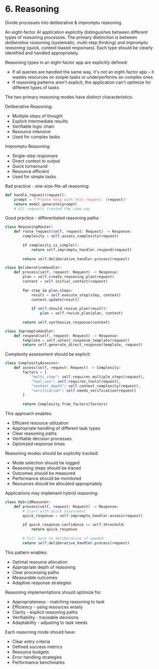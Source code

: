 # 6. Reasoning
Divide processes into deliberative & impromptu reasoning

An eight-factor AI application explicitly distinguishes between different types of reasoning processes. The primary distinction is between *deliberative reasoning* (systematic, multi-step thinking) and *impromptu reasoning* (quick, context-based responses). Each type should be clearly identified and handled appropriately.

Reasoning types in an eight-factor app are explicitly defined:
* If all queries are handled the same way, it's not an eight-factor app – it wastes resources on simple tasks or underperforms on complex ones
* If reasoning patterns aren't explicit, the application can't optimize for different types of tasks

The two primary reasoning modes have distinct characteristics:

Deliberative Reasoning:
* Multiple steps of thought
* Explicit intermediate results
* Verifiable logic chain
* Resource intensive
* Used for complex tasks

Impromptu Reasoning:
* Single-step responses
* Direct context to output
* Quick turnaround
* Resource efficient
* Used for simple tasks

Bad practice - one-size-fits-all reasoning:
```python
def handle_request(request):
    prompt = f"Please help with this request: {request}"
    return model.generate(prompt)
    # All requests treated the same way
```

Good practice - differentiated reasoning paths:
```python
class ReasoningRouter:
    def route_request(self, request: Request) -> Response:
        complexity = self.assess_complexity(request)
        
        if complexity.is_simple():
            return self.impromptu_handler.respond(request)
        
        return self.deliberative_handler.process(request)

class DeliberativeHandler:
    def process(self, request: Request) -> Response:
        plan = self.create_reasoning_plan(request)
        context = self.initial_context(request)
        
        for step in plan.steps:
            result = self.execute_step(step, context)
            context.update(result)
            
            if self.should_revise_plan(result):
                plan = self.revise_plan(plan, context)
        
        return self.synthesize_response(context)

class ImpromptuHandler:
    def respond(self, request: Request) -> Response:
        template = self.select_response_template(request)
        return self.generate_direct_response(template, request)
```

Complexity assessment should be explicit:
```python
class ComplexityAssessor:
    def assess(self, request: Request) -> Complexity:
        factors = {
            "multi_step": self.requires_multiple_steps(request),
            "tool_use": self.requires_tools(request),
            "context_depth": self.context_complexity(request),
            "verification": self.needs_verification(request)
        }
        
        return Complexity.from_factors(factors)
```

This approach enables:
* Efficient resource utilization
* Appropriate handling of different task types
* Clear reasoning paths
* Verifiable decision processes
* Optimized response times

Reasoning modes should be explicitly tracked:
* Mode selection should be logged
* Reasoning steps should be traced
* Outcomes should be measured
* Performance should be monitored
* Resources should be allocated appropriately

Applications may implement hybrid reasoning:
```python
class HybridReasoner:
    def process(self, request: Request) -> Response:
        # Start with quick assessment
        quick_response = self.impromptu_handler.assess(request)
        
        if quick_response.confidence >= self.threshold:
            return quick_response
            
        # Fall back to deliberative if needed
        return self.deliberative_handler.process(request)
```

This pattern enables:
* Optimal resource allocation
* Appropriate depth of reasoning
* Clear processing paths
* Measurable outcomes
* Adaptive response strategies

Reasoning implementations should optimize for:
* Appropriateness - matching reasoning to task
* Efficiency - using resources wisely
* Clarity - explicit reasoning paths
* Verifiability - traceable decisions
* Adaptability - adjusting to task needs

Each reasoning mode should have:
* Clear entry criteria
* Defined success metrics
* Resource budgets
* Error handling strategies
* Performance benchmarks
